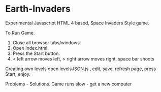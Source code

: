 Earth-Invaders
==============

Experimental Javascript HTML 4 based, Space Invaders Style game.

To Run Game.
1. Close all browser tabs/windows.
2. Open Index.html
3. Press the Start button.
4. < left arrow moves left, > right arrow moves right, space bar shoots

Creating own levels
open levelsJSON.js , edit, save, refresh page, press Start, enjoy.

Problems - Solutions.
Game runs slow - get a new computer
